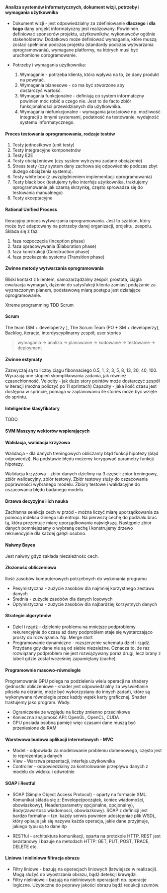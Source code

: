 #### Analiza systemów informatycznych, dokument wizji, potrzeby i wymagania użytkownika
* Dokument wizji - jest odpowiedzialny za zdefiniowanie **dlaczego** i **dla kogo** dany projekt informatyczny jest realizowany. Powininen definiować sponsorów projektu, użytkowników, wykonawców ogólnie stakeholderów. Dodatkowo może definiować wymagania, które muszą zostać spełnione podczas projektu (standardy podczas wytwarzania oprogramowania), wymagane platformy, na których musi być uruchomione oprogramowanie.

* Potrzeby i wymagania użytkownika:
  1. Wymaganie - potrzeba klienta, która wpływa na to, że dany produkt na powstać.
  2. Wymagania biznesowe - co ma być stworzone aby dostarczyć wartość.
  3. Wymagania funkcjonalne - definiują co system informatczny powinien móc robić a czego nie. Jest to de facto zbiór funkcjonalności przewidzianych dla użytkownika.
  4. Wymagania niefunkcjonalne - wymagania jakościowe np. możliwość integracji z innymi systemami, podatność na testowanie, wydajność systemu informatycznego.

#### Proces testowania oprogramowania, rodzaje testów
1. Testy jednostkowe (unit testy)
2. Testy integracyjne komponetnów
3. Testy E2E
4. Testy obciążeniowe (czy system wytrzyma zadane obciążenie)
5. Stress testy (czy system dany zachowa się odpowiednio podczas zbyt dużego obciążenia systemu).
6. Testy white box (z uwzględnieniem implementacji oprogramowania)
7. Testy black box (testujemy tylko interfejs użytkownika, traktujemy oprogramowanie jak czarną skrzynkę, często sprowadza się do testowania manualnego)
8. Testy akceptacyjne

#### Rational Unified Process
Iteracyjny proces wytwarzania oprogramowania. Jest to szablon, który może być adaptowany na potrzeby danej organizacji, projektu, zespołu. Składa się z faz:
1. faza rozpoczęcia (Inception phase)
2. faza opracowywania (Elaboration phase)
3. faza konstrukcji (Construction phase)
4. faza przekazania systemu (Transition phase)

#### Zwinne metody wytwarzania oprogramowania
Bliski kontakt z klientem, samozarządzalny zespół, prostota, ciągła ewaluacja wymagań, dążenie do satysfakcji klienta zamiast podążanie za wyznaczonym planem, podstawową miarą postępu jest działające oprogramowanie.

Xtreme programming
TDD
Scrum

#### Scrum
The team (SM + developerzy ), The Scrum Team (PO + SM + developerzy), Backlog, iteracje, interdyscyplinarny zespół, user stories
> wymagania -> analiza -> planowanie -> kodowanie -> testowanie -> deployment

#### Zwinne estymaty
Zazwyczaj są to liczby ciągu fibonnaciego 0.5, 1, 2, 3, 5, 8, 13, 20, 40, 100. Wyrażają one stopień skomplikowania zadania, jak również czasochłonność.
Velocity - jak dużo story pointów może dostarczyć zespół w iteracji (można policzyć po 11 sprintach)
Capacity - jaka ilość czasu jest dostępna w sprincie, pomaga w zaplanowaniu ile stories może być wzięte do sprintu.

#### Inteligentne klasyfikatory
TODO

#### SVM Maszyny wektorów wspierających

#### Walidacja, walidacja krzyżowa
Walidacja - dla danych treningowych obliczamy błąd funkcji hipotezy (błąd odpowiedzi). Na podstawie błędu możemy korygować parametry funkcji hipotezy.

Walidacja krzyżowa - zbiór danych dzielimy na 3 części: zbior treningowy, zbiór walidacyjny, zbiór testowy. Zbiór testowy służy do oszacowania poprawności wybranego modelu. Zbiory testowe i walidacyjne do oszacowania błędu badanego modelu.


#### Drzewa decyzyjne i ich nauka
Zachłanna selekcja cech w przód - można liczyć miarę uporządkowania za pomocą indeksu Giniego lub entropi. Na pierwszą cechę do podziału brać tą, która prezentuje miarę uporządkowania największą. Następnie zbior danych pomniejszamy o wybraną cechę i konstrujemy drzewo rekruencyjnie dla każdej gałęzi osobno.

#### Naiwny Bayes
Jest naiwny gdyż zakłada niezależnośc cech.

#### Złożoność obliczeniowa
Ilość zasobów komputerowych potrzebnych do wykonania programu
* Pesymistyczna - zużycie zasobów dla najmniej korzystnego zestawu danych
* Średnia - zużycie zasobów dla danych losowych
* Optymistyczna - zużycie zasobów dla najbardziej korzystnych danych

#### Strategie algorytmów
* Dziel i rządź - dzielenie problemu na mniejsze podproblemy rekurencyjnie do czasu aż dany podproblem staje się wystarczająco prosty do rozwiązania. Np. Merge stort
* Programowanie dynamiczne - rozszerzenie schematu dziel i rządź. Przydane gdy dane nie są od siebie niezależne. Oznacza to, że raz rozwiązany podproblem nie jest rozwiązywany poraz drugi, lecz brany z tabeli gdzie został wcześniej zapamiętany (cache).

#### Programownie masowo-równoległe
Programowanie GPU polega na podzieleniu wielu operacji na shadery (jednostki obliczeniowe - shader jest odpowiedzialny za wyświetlanie piksela na ekranie, może być wykorzystany do innych zadań), które są wykonywane równolegle przez każdy wątek karty graficznej. Shader traktujemy jako program.
Wady:
* Ograniczenie ze względu na liczby zmienno przecinkowe
* Konieczna znajomość API: OpenGL, OpenCL, CUDA
* GPU posiada osobną pamięć więc czasami dane muszą być przeniesione do RAM

#### Warstwowa budowa aplikacji internetowych - MVC
* Model - odpowiada za modelowanie problemu domenowego, często jest to reprezentacja danych
* View - Warstwa prezentacji, interfejs użytkownika
* Controller - odpowiedzialny za kontrolowanie przepływu danych z modelu do widoku i odwrotnie

#### SOAP i Restful
* SOAP (Simple Object Access Protocol) - oparty na formacie XML. Komunikat składa się z: Envelope(początek, koniec wiadomości, obowiazkowy), Header(parametry opcjonalne, opcjonalny), Body(zawartosc wiadomosci, obowiazkowy). SOAP z definicji jest bardzo formalny – tzn. każdy serwis powinien udostępniać plik WSDL, który opisuje jak się nazywa każda operacja, jakie dane przyjmuje, jakiego typu są to dane itp

* RESTful - architektura komunikacji, oparta na protokole HTTP. REST jest bezstanowy i bazuje na metodach HTTP: GET, PUT, POST, TRACE, DELETE etc.

#### Liniowa i nieliniowa filtracja obrazu
* Filtry  liniowe - bazują na  operacjach  liniowych  (łatwiejsze  w  realizacji). Mogą służyć do wyostrzania obrazu, bądź detekcji krawędzi.
* Filtry nieliniowe - bazują na nieliniowych operacjach np. operacje logiczne.  Użyteczne do poprawy jakości obrazu bądź redukcji szumów.
